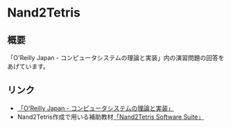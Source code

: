 # Nand2Tetris
## 概要
「O'Reilly Japan - コンピュータシステムの理論と実装」内の演習問題の回答をあげています。
## リンク
- [「O'Reilly Japan - コンピュータシステムの理論と実装」](https://www.oreilly.co.jp/books/9784873117126/)
- Nand2Tetris作成で用いる補助教材[「Nand2Tetris Software Suite」](http://www.nand2tetris.org/software.php)

